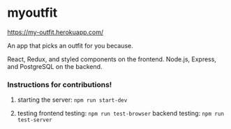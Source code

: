# myoutfit

https://my-outfit.herokuapp.com/

An app that picks an outfit for you because.

React, Redux, and styled components on the frontend.
Node.js, Express, and PostgreSQL on the backend.

### Instructions for contributions!
1. starting the server: `npm run start-dev`

2. testing
frontend testing: `npm run test-browser`
backend testing: `npm run test-server`
